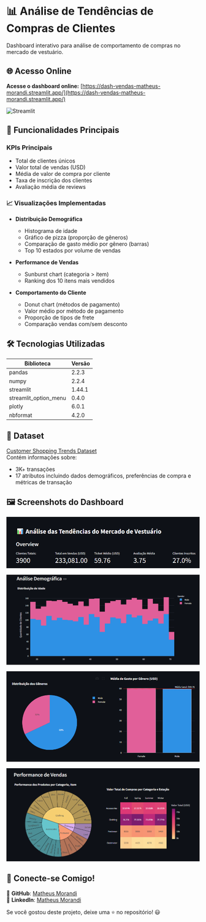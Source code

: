 # 📊 Análise de Tendências de Compras de Clientes

Dashboard interativo para análise de comportamento de compras no mercado de vestuário.

## 🌐 Acesso Online
**Acesse o dashboard online:** [https://dash-vendas-matheus-morandi.streamlit.app/](https://dash-vendas-matheus-morandi.streamlit.app/) 

![Streamlit](https://img.shields.io/badge/Streamlit-FF4B4B?style=for-the-badge&logo=Streamlit&logoColor=white)


## 🚀 Funcionalidades Principais

### KPIs Principais
- Total de clientes únicos
- Valor total de vendas (USD)
- Média de valor de compra por cliente
- Taxa de inscrição dos clientes
- Avaliação média de reviews

### 📈 Visualizações Implementadas
- **Distribuição Demográfica**
  - Histograma de idade
  - Gráfico de pizza (proporção de gêneros)
  - Comparação de gasto médio por gênero (barras)
  - Top 10 estados por volume de vendas

- **Performance de Vendas**
  - Sunburst chart (categoria > item)
  - Ranking dos 10 itens mais vendidos

- **Comportamento do Cliente**
  - Donut chart (métodos de pagamento)
  - Valor médio por método de pagamento
  - Proporção de tipos de frete
  - Comparação vendas com/sem desconto

## 🛠️ Tecnologias Utilizadas

| Biblioteca           | Versão    |
|----------------------|-----------|
| pandas               | 2.2.3     |
| numpy                | 2.2.4     |
| streamlit            | 1.44.1    |
| streamlit_option_menu| 0.4.0     |
| plotly               | 6.0.1     |
| nbformat             | 4.2.0     |

## 📂 Dataset
[Customer Shopping Trends Dataset](https://www.kaggle.com/datasets/iamsouravbanerjee/customer-shopping-trends-dataset)  
Contém informações sobre:
- 3K+ transações
- 17 atributos incluindo dados demográficos, preferências de compra e métricas de transação

## 🖼️ Screenshots do Dashboard

![dash_1](./img/dash_1.png)

![dash_2](./img/dash_2.png)

![dash_3](./img/dash_3.png)

![dash_4](./img/dash_4.png)

## 📢 Conecte-se Comigo!
🔗 **GitHub**: [Matheus Morandi](https://github.com/MatheusMorandi)  
🔗 **LinkedIn**: [Matheus Morandi](https://www.linkedin.com/in/matheusmorandi/)  

Se você gostou deste projeto, deixe uma ⭐ no repositório! 😃